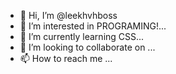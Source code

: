 - 👋 Hi, I’m @leekhvhboss
- 👀 I’m interested in PROGRAMING!...
- 🌱 I’m currently learning CSS...
- 💞️ I’m looking to collaborate on ...
- 📫 How to reach me ...

<!---
leekhvhboss/leekhvhboss is a ✨ special ✨ repository because its `README.md` (this file) appears on your GitHub profile.
You can click the Preview link to take a look at your changes.
--->
